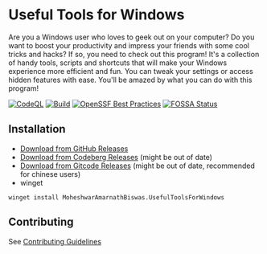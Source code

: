 # Useful Tools for Windows

Are you a Windows user who loves to geek out on your computer? Do you want to boost your productivity and impress your friends with some cool tricks and hacks? If so, you need to check out this program! It's a collection of handy tools, scripts and shortcuts that will make your Windows experience more efficient and fun. You can tweak your settings or access hidden features with ease. You'll be amazed by what you can do with this program!

[![CodeQL](https://github.com/fluentmoheshwar/useful-tools/actions/workflows/codeql.yml/badge.svg)](https://github.com/fluentmoheshwar/useful-tools/actions/workflows/codeql.yml)
[![Build](https://github.com/fluentmoheshwar/useful-tools/actions/workflows/test_build.yml/badge.svg)](https://github.com/fluentmoheshwar/useful-tools/actions/workflows/test_build.yml)
[![OpenSSF Best Practices](https://www.bestpractices.dev/projects/6844/badge)](https://www.bestpractices.dev/projects/6844)
[![FOSSA Status](https://app.fossa.com/api/projects/git%2Bgithub.com%2Ffluentmoheshwar%2Fuseful-tools.svg?type=shield)](https://app.fossa.com/projects/git%2Bgithub.com%2Ffluentmoheshwar%2Fuseful-tools?ref=badge_shield)

## Installation

-   [Download from GitHub Releases](https://github.com/fluentmoheshwar/useful-tools/releases/latest)
-   [Download from Codeberg Releases](https://codeberg.org/fluentmoheshwar/useful-tools/releases/latest) (might be out of date)
-   [Download from Gitcode Releases](https://gitcode.com/fluentmoheshwar/useful-tools/releases) (might be out of date, recommended for chinese users)
-   winget

```pwsh
winget install MoheshwarAmarnathBiswas.UsefulToolsForWindows
```

## Contributing

See [Contributing Guidelines](https://github.com/fluentmoheshwar/useful-tools/blob/main/CONTRIBUTING.md)
